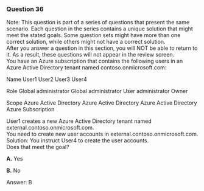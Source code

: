 ### Question 36

Note: This question is part of a series of questions that present the same scenario. Each question in the series contains a unique solution that might meet the stated goals. Some question sets might have more than one correct solution, while others might not have a correct solution.  
After you answer a question in this section, you will NOT be able to return to it. As a result, these questions will not appear in the review screen.  
You have an Azure subscription that contains the following users in an Azure Active Directory tenant named contoso.onmicrosoft.com:

Name
User1
User2
User3
User4

Role
Global administrator
Global administrator
User administrator
Owner

Scope
Azure Active Directory
Azure Active Directory
Azure Active Directory
Azure Subscription

User1 creates a new Azure Active Directory tenant named external.contoso.onmicrosoft.com.  
You need to create new user accounts in external.contoso.onmicrosoft.com.  
Solution: You instruct User4 to create the user accounts.  
Does that meet the goal?

**A.** Yes

**B.** No

Answer: B

